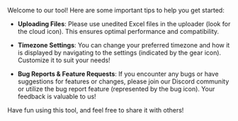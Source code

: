 Welcome to our tool! 
Here are some important tips to help you get started:

- **Uploading Files**: 
Please use unedited Excel files in the uploader (look for the cloud icon). This ensures optimal performance and compatibility.

- **Timezone Settings**: 
You can change your preferred timezone and how it is displayed by navigating to the settings (indicated by the gear icon). Customize it to suit your needs!

- **Bug Reports & Feature Requests**: 
If you encounter any bugs or have suggestions for features or changes, please join our Discord community or utilize the bug report feature (represented by the bug icon). Your feedback is valuable to us!


Have fun using this tool, and feel free to share it with others!
